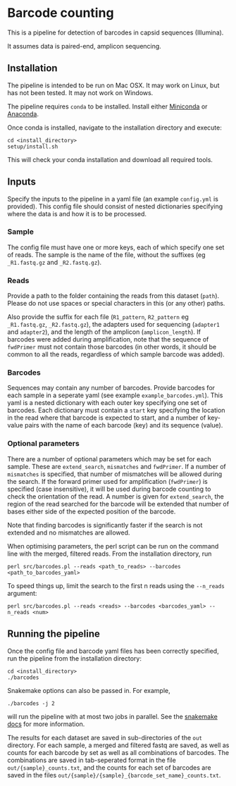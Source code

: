 # Barcode counting

This is a pipeline for detection of barcodes in capsid sequences (Illumina).

It assumes data is paired-end, amplicon sequencing.  

## Installation

The pipeline is intended to be run on Mac OSX.  It may work on Linux, but has not been tested.  It may not work on Windows.

The pipeline requires `conda` to be installed.  Install either [Miniconda](https://docs.conda.io/en/latest/miniconda.html) or [Anaconda](https://docs.anaconda.com/anaconda/install/).

Once conda is installed, navigate to the installation directory and execute:

```
cd <install_directory>
setup/install.sh
```

This will check your conda installation and download all required tools.

## Inputs

Specify the inputs to the pipeline in a yaml file (an example `config.yml` is provided).
This config file should consist of nested dictionaries specifying where the data is and how it is to be processed.

### Sample

The config file must have one or more keys, each of which specify one set of reads.  The sample is the name of the file, without the suffixes (eg `_R1.fastq.gz` and `_R2.fastq.gz`).

### Reads

Provide a path to the folder containing the reads from this dataset (`path`).  Please do not use spaces or special characters in this (or any other) paths.

Also provide the suffix for each file (`R1_pattern`, `R2_pattern` eg `_R1.fastq.gz`, `_R2.fastq.gz`), the adapters used for sequencing (`adapter1` and `adapter2`), and the length of the amplicon (`amplicon_length`). If barcodes were added during amplification, note that the sequence of `fwdPrimer` must not contain those barcodes (in other words, it should be common to all the reads, regardless of which sample barcode was added).

### Barcodes

Sequences may contain any number of barcodes.  Provide barcodes for each sample in a seperate yaml (see example `example_barcodes.yml`).  This yaml is a nested dictionary with each outer key specifying one set of barcodes.  Each dictionary must contain a `start` key specifying the location in the read where that barcode is expected to start, and a number of key-value pairs with the name of each barcode (key) and its sequence (value).

### Optional parameters

There are a number of optional parameters which may be set for each sample.  These are `extend_search`, `mismatches` and `fwdPrimer`.  If a number of `mismatches` is specified, that number of mismatches will be allowed during the search. If the forward primer used for amplification (`fwdPrimer`) is specified (case insensitive), it will be used during barcode counting to check the orientation of the read.  A number is given for `extend_search`, the region of the read searched for the barcode will be extended that number of bases either side of the expected position of the barcode. 

Note that finding barcodes is significantly faster if the search is not extended and no mismatches are allowed.  

When optimising parameters, the perl script can be run on the command line with the merged, filtered reads.  From the installation directory, run 
```
perl src/barcodes.pl --reads <path_to_reads> --barcodes <path_to_barcodes_yaml>
```
To speed things up, limit the search to the first n reads using the `--n_reads` argument:
```
perl src/barcodes.pl --reads <reads> --barcodes <barcodes_yaml> --n_reads <num>
```

## Running the pipeline

Once the config file and barcode yaml files has been correctly specified, run the pipeline from the installation directory:

```
cd <install_directory>
./barcodes
```

Snakemake options can also be passed in.  For example, 
```
./barcodes -j 2
```
will run the pipeline with at most two jobs in parallel.  See the [snakemake docs](https://snakemake.readthedocs.io/en/stable/executable.html) for more information.

The results for each dataset are saved in sub-directories of the `out` directory.  For each sample, a merged and filtered fastq are saved, as well as counts for each barcode by set as well as all combinations of barcodes.  The combinations are saved in tab-seperated format in the file `out/{sample}_counts.txt`, and the counts for each set of barcodes are saved in the files `out/{sample}/{sample}_{barcode_set_name}_counts.txt`.